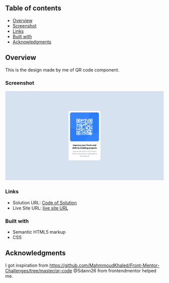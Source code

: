 ## Table of contents

- [Overview](#overview)
- [Screenshot](#screenshot)
- [Links](#links)
- [Built with](#built-with)
- [Acknowledgments](#acknowledgments)

## Overview

This is the design made by me of QR code component.

### Screenshot

![Desktop view](./images/Screenshot%20(3).png)


### Links

- Solution URL: [Code of Solution](https://github.com/abhay6786/QR-Code--Scanner)
- Live Site URL: [live site URL](https://abhay6786.github.io/QR-Code--Scanner/)

### Built with

- Semantic HTML5 markup
- CSS

## Acknowledgments

I got inspiration from https://github.com/MahmmoudKhaled/Front-Mentor-Challenges/tree/master/qr-code
@Sdann26 from frontendmentor helped me.

